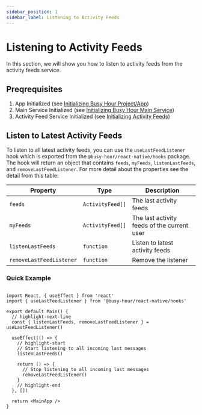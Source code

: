```yaml
---
sidebar_position: 1
sidebar_label: Listening to Activity Feeds
---
```


# Listening to Activity Feeds

In this section, we will show you how to listen to activity feeds from the activity feeds service.

## Preqrequisites

1. App Initialized (see [Initializing Busy Hour Project/App](../getting-started#initializing-busy-hour-projectapp))
2. Main Service Initialized (see [Initializing Busy Hour Main Service](../getting-started#initializing-busy-hour-main-service))
3. Activity Feed Service Initialized (see [Initializing Activity Feeds](../initializing-services#initializing-activity-feeds))

## Listen to Latest Activity Feeds

To listen to all latest activity feeds, you can use the `useLastFeedListener` hook which is exported from the `@busy-hour/react-native/hooks` package. The hook will return an object that contains `feeds`, `myFeeds`, `listenLastFeeds`, and `removeLastFeedListener`. For more detail about the properties see the detail from this table:

| Property                 | Type             | Description                                 |
| ------------------------ | ---------------- | ------------------------------------------- |
| `feeds`                  | `ActivityFeed[]` | The last activity feeds                     |
| `myFeeds`                | `ActivityFeed[]` | The last activity feeds of the current user |
| `listenLastFeeds`        | `function`       | Listen to latest activity feeds             |
| `removeLastFeedListener` | `function`       | Remove the listener                         |

### Quick Example

```tsx title="src/main.tsx"

import React, { useEffect } from 'react'
import { useLastFeedListener } from '@busy-hour/react-native/hooks'

export default Main() {
  // highlight-next-line
  const { listenLastFeeds, removeLastFeedListener } = useLastFeedListener()

  useEffect(() => {
    // highlight-start
    // Start listening to all incoming last messages
    listenLastFeeds()

    return () => {
      // Stop listening to all incoming last messages
      removeLastFeedListener()
    }
    // highlight-end
  }, [])

  return <MainApp />
}

```
